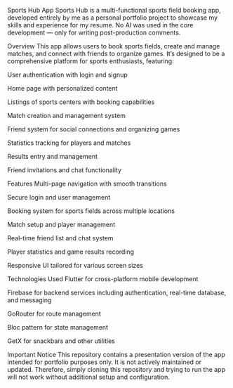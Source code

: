 Sports Hub App
Sports Hub is a multi-functional sports field booking app, developed entirely by me as a personal portfolio project to showcase my skills and experience for my resume. No AI was used in the core development — only for writing post-production comments.

Overview
This app allows users to book sports fields, create and manage matches, and connect with friends to organize games. It’s designed to be a comprehensive platform for sports enthusiasts, featuring:

User authentication with login and signup

Home page with personalized content

Listings of sports centers with booking capabilities

Match creation and management system

Friend system for social connections and organizing games

Statistics tracking for players and matches

Results entry and management

Friend invitations and chat functionality

Features
Multi-page navigation with smooth transitions

Secure login and user management

Booking system for sports fields across multiple locations

Match setup and player management

Real-time friend list and chat system

Player statistics and game results recording

Responsive UI tailored for various screen sizes

Technologies Used
Flutter for cross-platform mobile development

Firebase for backend services including authentication, real-time database, and messaging

GoRouter for route management

Bloc pattern for state management

GetX for snackbars and other utilities

Important Notice
This repository contains a presentation version of the app intended for portfolio purposes only. It is not actively maintained or updated. Therefore, simply cloning this repository and trying to run the app will not work without additional setup and configuration.
